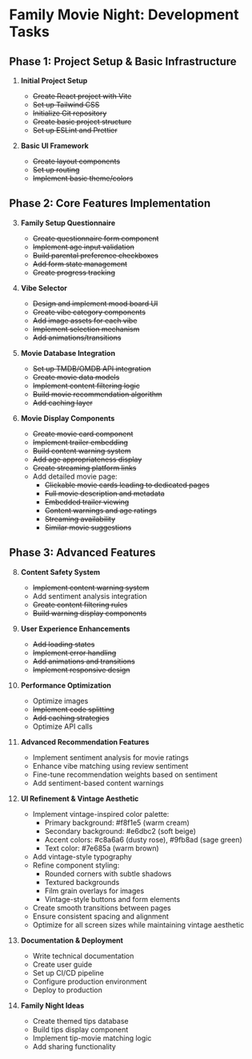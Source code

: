 # Family Movie Night: Development Tasks

## Phase 1: Project Setup & Basic Infrastructure

1. **Initial Project Setup**
   - ~~Create React project with Vite~~
   - ~~Set up Tailwind CSS~~
   - ~~Initialize Git repository~~
   - ~~Create basic project structure~~
   - ~~Set up ESLint and Prettier~~

2. **Basic UI Framework**
   - ~~Create layout components~~
   - ~~Set up routing~~
   - ~~Implement basic theme/colors~~

## Phase 2: Core Features Implementation

3. **Family Setup Questionnaire**
   - ~~Create questionnaire form component~~
   - ~~Implement age input validation~~
   - ~~Build parental preference checkboxes~~
   - ~~Add form state management~~
   - ~~Create progress tracking~~

4. **Vibe Selector**
   - ~~Design and implement mood board UI~~
   - ~~Create vibe category components~~
   - ~~Add image assets for each vibe~~
   - ~~Implement selection mechanism~~
   - ~~Add animations/transitions~~

5. **Movie Database Integration**
   - ~~Set up TMDB/OMDB API integration~~
   - ~~Create movie data models~~
   - ~~Implement content filtering logic~~
   - ~~Build movie recommendation algorithm~~
   - ~~Add caching layer~~

6. **Movie Display Components**
   - ~~Create movie card component~~
   - ~~Implement trailer embedding~~
   - ~~Build content warning system~~
   - ~~Add age appropriateness display~~
   - ~~Create streaming platform links~~
   - Add detailed movie page:
     - ~~Clickable movie cards leading to dedicated pages~~
     - ~~Full movie description and metadata~~
     - ~~Embedded trailer viewing~~
     - ~~Content warnings and age ratings~~
     - ~~Streaming availability~~
     - ~~Similar movie suggestions~~

## Phase 3: Advanced Features

8. **Content Safety System**
   - ~~Implement content warning system~~
   - Add sentiment analysis integration
   - ~~Create content filtering rules~~
   - ~~Build warning display components~~

9. **User Experience Enhancements**
   - ~~Add loading states~~
   - ~~Implement error handling~~
   - ~~Add animations and transitions~~
   - ~~Implement responsive design~~

11. **Performance Optimization**
    - Optimize images
    - ~~Implement code splitting~~
    - ~~Add caching strategies~~
    - Optimize API calls

13. **Advanced Recommendation Features**
    - Implement sentiment analysis for movie ratings
    - Enhance vibe matching using review sentiment
    - Fine-tune recommendation weights based on sentiment
    - Add sentiment-based content warnings

14. **UI Refinement & Vintage Aesthetic**
    - Implement vintage-inspired color palette:
      - Primary background: #f8f1e5 (warm cream)
      - Secondary background: #e6dbc2 (soft beige)
      - Accent colors: #c8a6a6 (dusty rose), #9fb8ad (sage green)
      - Text color: #7e685a (warm brown)
    - Add vintage-style typography
    - Refine component styling:
      - Rounded corners with subtle shadows
      - Textured backgrounds
      - Film grain overlays for images
      - Vintage-style buttons and form elements
    - Create smooth transitions between pages
    - Ensure consistent spacing and alignment
    - Optimize for all screen sizes while maintaining vintage aesthetic

15. **Documentation & Deployment**
    - Write technical documentation
    - Create user guide
    - Set up CI/CD pipeline
    - Configure production environment
    - Deploy to production

16. **Family Night Ideas**
    - Create themed tips database
    - Build tips display component
    - Implement tip-movie matching logic
    - Add sharing functionality 
